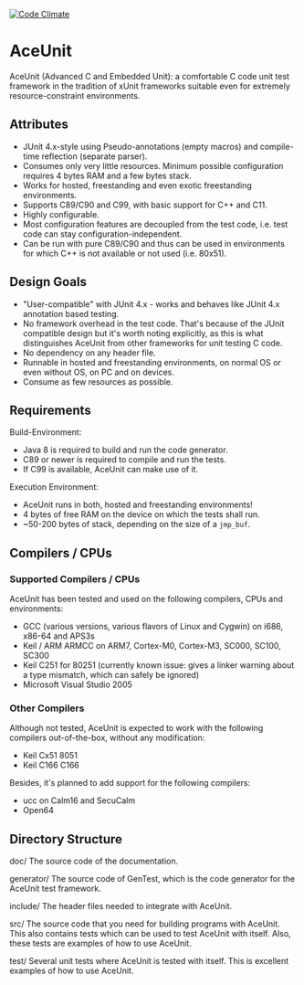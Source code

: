 [![Code Climate](https://codeclimate.com/github/christianhujer/aceunit/badges/gpa.svg)](https://codeclimate.com/github/christianhujer/aceunit)

# AceUnit

AceUnit (Advanced C and Embedded Unit): a comfortable C code unit test framework in the tradition of xUnit frameworks suitable even for extremely resource-constraint environments.

## Attributes

- JUnit 4.x-style using Pseudo-annotations (empty macros) and compile-time reflection (separate parser).
- Consumes only very little resources.
  Minimum possible configuration requires 4 bytes RAM and a few bytes stack.
- Works for hosted, freestanding and even exotic freestanding environments.
- Supports C89/C90 and C99, with basic support for C++ and C11.
- Highly configurable.
- Most configuration features are decoupled from the test code, i.e. test code can stay configuration-independent.
- Can be run with pure C89/C90 and thus can be used in environments for which C++ is not available or not used (i.e. 80x51).


## Design Goals

- "User-compatible" with JUnit 4.x - works and behaves like JUnit 4.x annotation based testing.
- No framework overhead in the test code.
  That's because of the JUnit compatible design but it's worth noting explicitly,
  as this is what distinguishes AceUnit from other frameworks for unit testing C code.
- No dependency on any header file.
- Runnable in hosted and freestanding environments, on normal OS or even without OS, on PC and on devices.
- Consume as few resources as possible.


## Requirements

Build-Environment:
- Java 8 is required to build and run the code generator.
- C89 or newer is required to compile and run the tests.
- If C99 is available, AceUnit can make use of it.

Execution Environment:
- AceUnit runs in both, hosted and freestanding environments!
- 4 bytes of free RAM on the device on which the tests shall run.
- ~50-200 bytes of stack, depending on the size of a `jmp_buf`.


## Compilers / CPUs

### Supported Compilers / CPUs

AceUnit has been tested and used on the following compilers, CPUs and environments:
- GCC (various versions, various flavors of Linux and Cygwin) on i686, x86-64 and APS3s
- Keil / ARM ARMCC on ARM7, Cortex-M0, Cortex-M3, SC000, SC100, SC300
- Keil C251 for 80251 (currently known issue: gives a linker warning about a type mismatch, which can safely be ignored)
- Microsoft Visual Studio 2005


### Other Compilers

Although not tested, AceUnit is expected to work with the following compilers out-of-the-box, without any modification:
- Keil Cx51 8051
- Keil C166 C166

Besides, it's planned to add support for the following compilers:
- ucc on Calm16 and SecuCalm
- Open64


## Directory Structure

doc/
    The source code of the documentation.

generator/
    The source code of GenTest, which is the code generator for the AceUnit
    test framework.

include/
    The header files needed to integrate with AceUnit.

src/
    The source code that you need for building programs with AceUnit.
    This also contains tests which can be used to test AceUnit with itself.
    Also, these tests are examples of how to use AceUnit.

test/
    Several unit tests where AceUnit is tested with itself.
    This is excellent examples of how to use AceUnit.
